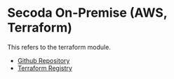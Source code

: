 # Secoda On-Premise (AWS, Terraform)

This refers to the terraform module.

* [Github Repository](https://github.com/secoda/terraform-aws-secoda)
* [Terraform Registry](https://registry.terraform.io/modules/secoda/secoda/aws/4.0.0)